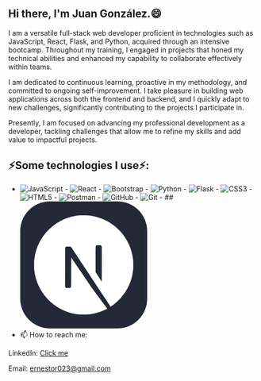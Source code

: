 ## Hi there, I'm Juan González.😄

I am a versatile full-stack web developer proficient in technologies such as JavaScript, React, Flask, and Python, acquired through an intensive bootcamp. Throughout my training, I engaged in projects that honed my technical abilities and enhanced my capability to collaborate effectively within teams.

I am dedicated to continuous learning, proactive in my methodology, and committed to ongoing self-improvement. I take pleasure in building web applications across both the frontend and backend, and I quickly adapt to new challenges, significantly contributing to the projects I participate in.

Presently, I am focused on advancing my professional development as a developer, tackling challenges that allow me to refine my skills and add value to impactful projects.

## ⚡Some technologies I use⚡:
- ![JavaScript](https://img.shields.io/badge/JavaScript-F7DF1E?style=for-the-badge&logo=javascript&logoColor=black) - ![React](https://img.shields.io/badge/React-61DAFB?style=for-the-badge&logo=react&logoColor=black) - ![Bootstrap](https://img.shields.io/badge/Bootstrap-7952B3?style=for-the-badge&logo=bootstrap&logoColor=white) - ![Python](https://img.shields.io/badge/Python-3776AB?style=for-the-badge&logo=python&logoColor=white) - ![Flask](https://img.shields.io/badge/Flask-000000?style=for-the-badge&logo=flask&logoColor=white) - ![CSS3](https://img.shields.io/badge/CSS3-1572B6?style=for-the-badge&logo=css3&logoColor=white) - ![HTML5](https://img.shields.io/badge/HTML5-E34F26?style=for-the-badge&logo=html5&logoColor=white) - ![Postman](https://img.shields.io/badge/Postman-FF6C37?style=for-the-badge&logo=postman&logoColor=white) - ![GitHub](https://img.shields.io/badge/GitHub-181717?style=for-the-badge&logo=github&logoColor=white) - ![Git](https://img.shields.io/badge/Git-F05032?style=for-the-badge&logo=git&logoColor=white) - 
##<svg xmlns="http://www.w3.org/2000/svg" width="256" height="256" fill="none" viewBox="0 0 256 256"><rect width="256" height="256" fill="#242938" rx="60"/><path fill="#fff" d="M121.451 28.0537C121.021 28.0928 119.652 28.2297 118.42 28.3274C90.0137 30.8885 63.4057 46.216 46.5533 69.7742C37.1691 82.8729 31.1672 97.7312 28.8993 113.469C28.0978 118.963 28 120.586 28 128.034C28 135.483 28.0978 137.106 28.8993 142.599C34.3343 180.155 61.0596 211.71 97.306 223.401C103.797 225.493 110.639 226.92 118.42 227.78C121.451 228.112 134.549 228.112 137.58 227.78C151.011 226.294 162.389 222.971 173.611 217.242C175.331 216.363 175.664 216.128 175.429 215.933C175.273 215.815 167.941 205.981 159.144 194.095L143.152 172.492L123.112 142.834C112.086 126.529 103.015 113.195 102.936 113.195C102.858 113.176 102.78 126.353 102.741 142.443C102.682 170.615 102.663 171.749 102.311 172.413C101.803 173.371 101.412 173.762 100.59 174.193C99.9648 174.505 99.4174 174.564 96.4653 174.564H93.0831L92.1838 173.997C91.5973 173.626 91.1672 173.137 90.8739 172.57L90.4633 171.69L90.5024 132.492L90.5611 93.2737L91.1672 92.5112C91.48 92.1007 92.1447 91.5728 92.6139 91.3186C93.4154 90.9276 93.7283 90.8885 97.1105 90.8885C101.099 90.8885 101.763 91.0449 102.8 92.1789C103.093 92.4917 113.943 108.836 126.925 128.523C139.906 148.21 157.658 175.092 166.377 188.288L182.213 212.277L183.015 211.749C190.111 207.135 197.619 200.566 203.562 193.723C216.211 179.197 224.364 161.485 227.101 142.599C227.902 137.106 228 135.483 228 128.034C228 120.586 227.902 118.963 227.101 113.469C221.666 75.913 194.94 44.3587 158.694 32.6676C152.301 30.5953 145.498 29.1681 137.873 28.3079C135.996 28.1124 123.073 27.8973 121.451 28.0537ZM162.389 88.5425C163.327 89.0117 164.09 89.911 164.364 90.8494C164.52 91.3577 164.559 102.228 164.52 126.724L164.461 161.876L158.264 152.374L152.047 142.873V117.321C152.047 100.801 152.125 91.5141 152.242 91.0645C152.555 89.9697 153.239 89.1095 154.178 88.6011C154.979 88.1906 155.273 88.1515 158.342 88.1515C161.236 88.1515 161.744 88.1906 162.389 88.5425Z"/></svg>
- 📫 How to reach me:
  
LinkedIn: [Click me](www.linkedin.com/in/juan-gonzalez-6278732a3)

Email: ernestor023@gmail.com
<!--
**juan007-play/Juan007-play** is a ✨ _special_ ✨ repository because its `README.md` (this file) appears on your GitHub profile.

Here are some ideas to get you started:

- 🔭 I’m currently working on ...
- 🌱 I’m currently learning ...
- 👯 I’m looking to collaborate on ...
- 🤔 I’m looking for help with ...
- 💬 Ask me about ...
- 📫 How to reach me: ...
- 😄 Pronouns: ...
- ⚡ Fun fact: ...
-->
